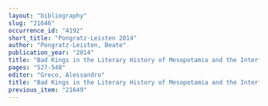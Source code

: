 ```yaml
---
layout: "bibliography"
slug: "21646"
occurrence_id: "4192"
short_title: "Pongratz-Leisten 2014"
author: "Pongratz-Leisten, Beate"
publication_year: "2014"
title: "Bad Kings in the Literary History of Mesopotamia and the Interface between Law, Divination, and Religion"
pages: "527-548"
editor: "Greco, Alessandro"
title: "Bad Kings in the Literary History of Mesopotamia and the Interface between Law, Divination, and Religion"
previous_item: "21649"
---
```

